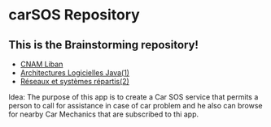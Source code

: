 # carSOS Repository

## This is the Brainstorming repository!

- [CNAM Liban](http://www.cnam-liban.fr/)
- [Architectures Logicielles Java(1)](http://www.cnam-liban.fr/rechercher-par-discipline/architectures-logicielles-java-1--935447.kjsp?RH=1454491189465)
- [Réseaux et systèmes répartis(2)](http://formation.cnam.fr/rechercher-par-discipline/reseaux-et-systemes-repartis-2--411337.kjsp?RF=)

Idea:
The purpose of this app is to create a Car SOS service that permits a person to call for assistance in case of car problem and he also can browse for nearby Car Mechanics that are subscribed to thi app.


